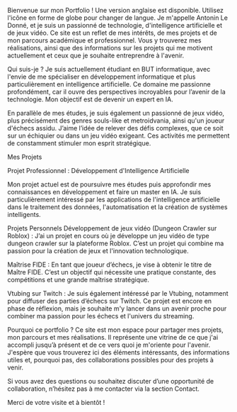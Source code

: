 Bienvenue sur mon Portfolio !
Une version anglaise est disponible. Utilisez l'icône en forme de globe pour changer de langue.
Je m'appelle Antonin Le Donné, et je suis un passionné de technologie, d'intelligence artificielle et de jeux vidéo. Ce site est un reflet de mes intérêts, de mes projets et de mon parcours académique et professionnel. Vous y trouverez mes réalisations, ainsi que des informations sur les projets qui me motivent actuellement et ceux que je souhaite entreprendre à l'avenir.

Qui suis-je ?
Je suis actuellement étudiant en BUT informatique, avec l'envie de me spécialiser en développement informatique et plus particulièrement en intelligence artificielle. Ce domaine me passionne profondément, car il ouvre des perspectives incroyables pour l’avenir de la technologie. Mon objectif est de devenir un expert en IA.

En parallèle de mes études, je suis également un passionné de jeux vidéo, plus précisément des genres souls-like et metroidvania, ainsi qu'un joueur d'échecs assidu. J’aime l’idée de relever des défis complexes, que ce soit sur un échiquier ou dans un jeu vidéo exigeant. Ces activités me permettent de constamment stimuler mon esprit stratégique.

Mes Projets

Projet Professionnel : Développement d'Intelligence Artificielle

Mon projet actuel est de poursuivre mes études puis  approfondir mes connaissances en développement et faire un master en IA. Je suis particulièrement intéressé par les applications de l'intelligence artificielle dans le traitement des données, l'automatisation et la création de systèmes intelligents.

Projets Personnels
Développement de jeux vidéo (Dungeon Crawler sur Roblox) : J’ai un projet en cours où je développe un jeu vidéo de type dungeon crawler sur la plateforme Roblox. C’est un projet qui combine ma passion pour la création de jeux et l'innovation technologique.

Maîtrise FIDE : En tant que joueur d’échecs, je vise à obtenir le titre de Maître FIDE. C’est un objectif qui nécessite une pratique constante, des compétitions et une grande maîtrise stratégique.

Vtubing sur Twitch : Je suis également intéressé par le Vtubing, notamment pour diffuser des parties d’échecs sur Twitch. Ce projet est encore en phase de réflexion, mais je souhaite m'y lancer dans un avenir proche pour combiner ma passion pour les échecs et l'univers du streaming.

Pourquoi ce portfolio ?
Ce site est mon espace pour partager mes projets, mon parcours et mes réalisations. Il représente une vitrine de ce que j'ai accompli jusqu’à présent et de ce vers quoi je m'oriente pour l'avenir. J'espère que vous trouverez ici des éléments intéressants, des informations utiles et, pourquoi pas, des collaborations possibles pour des projets à venir.

Si vous avez des questions ou souhaitez discuter d’une opportunité de collaboration, n’hésitez pas à me contacter via la section Contact.

Merci de votre visite et à bientôt !
